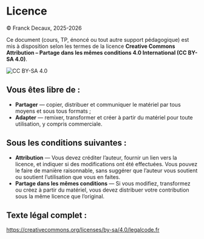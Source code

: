 # Licence

© Franck Decaux, 2025-2026

Ce document (cours, TP, énoncé ou tout autre support pédagogique) est mis à disposition selon les termes de la licence **Creative Commons Attribution – Partage dans les mêmes conditions 4.0 International (CC BY-SA 4.0)**.

![CC BY-SA 4.0](https://licensebuttons.net/l/by-sa/4.0/88x31.png)

## Vous êtes libre de :
- **Partager** — copier, distribuer et communiquer le matériel par tous moyens et sous tous formats ;
- **Adapter** — remixer, transformer et créer à partir du matériel pour toute utilisation, y compris commerciale.

## Sous les conditions suivantes :
- **Attribution** — Vous devez créditer l’auteur, fournir un lien vers la licence, et indiquer si des modifications ont été effectuées. Vous pouvez le faire de manière raisonnable, sans suggérer que l’auteur vous soutient ou soutient l’utilisation que vous en faites.
- **Partage dans les mêmes conditions** — Si vous modifiez, transformez ou créez à partir du matériel, vous devez distribuer votre contribution sous la même licence que l’original.

## Texte légal complet :
<https://creativecommons.org/licenses/by-sa/4.0/legalcode.fr>

